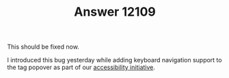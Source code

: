 ﻿---
title: "Answer 12109"
se.owner.user_id: 514303
se.owner.display_name: "Sal"
se.owner.link: "https://ru.meta.stackoverflow.com/users/514303/sal"
se.answer_id: 12109
se.question_id: 12107
se.post_type: answer
se.is_accepted: True
---
<p>This should be fixed now.</p>
<p>I introduced this bug yesterday while adding keyboard navigation support to the tag popover as part of our <a href="https://meta.stackoverflow.com/questions/419586/announcing-design-accessibility-updates-on-so">accessibility initiative</a>.</p>

